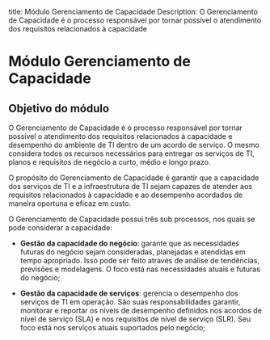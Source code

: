 title: Módulo Gerenciamento de Capacidade
Description: O Gerenciamento de Capacidade é o processo responsável por tornar possível o atendimento dos 
requisitos relacionados à capacidade 
# Módulo Gerenciamento de Capacidade

Objetivo do módulo
--------------------

O Gerenciamento de Capacidade é o processo responsável por tornar possível o atendimento dos requisitos relacionados
à capacidade e desempenho do ambiente de TI dentro de um acordo de serviço. O mesmo considera todos os recursos 
necessários para entregar os serviços de TI, planos e requisitos de negócio a curto, médio e longo prazo.

O propósito do Gerenciamento de Capacidade é garantir que a capacidade dos serviços de TI e a infraestrutura de TI sejam
capazes de atender aos requisitos relacionados à capacidade e ao desempenho acordados de maneira oportuna e eficaz em custo.

O Gerenciamento de Capacidade possui três sub processos, nos quais se pode considerar a capacidade:

- **Gestão da capacidade do negócio**: garante que as necessidades futuras do negócio sejam consideradas, planejadas e atendidas em
tempo apropriado. Isso pode ser feito através de análise de tendências, previsões e modelagens. O foco está nas necessidades
atuais e futuras do negócio;

- **Gestão da capacidade de serviços**: gerencia o desempenho dos serviços de TI em operação. São suas responsabilidades garantir, 
monitorar e reportar os níveis de desempenho definidos nos acordos de nível de serviço (SLA) e nos requisitos de nível de serviço (SLR).
Seu foco está nos serviços atuais suportados pelo negócio;

